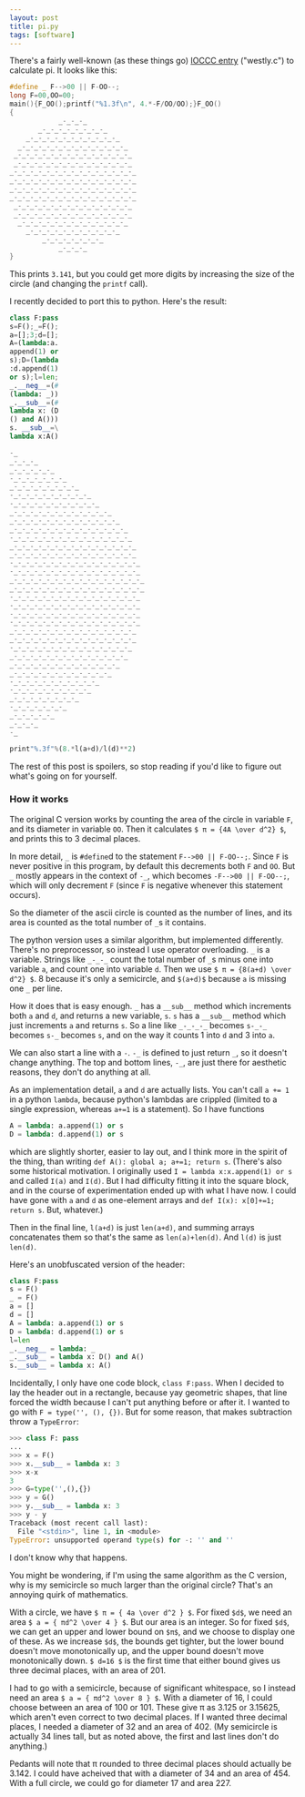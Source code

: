 ```yaml
---
layout: post
title: pi.py
tags: [software]
---
```

There's a fairly well-known (as these things go) [IOCCC entry](http://www.ioccc.org/years-spoiler.html#1988) ("westly.c") to calculate pi. It looks like this:

```cpp
#define _ F-->00 || F-OO--;
long F=00,OO=00;
main(){F_OO();printf("%1.3f\n", 4.*-F/OO/OO);}F_OO()
{
            _-_-_-_
       _-_-_-_-_-_-_-_-_
    _-_-_-_-_-_-_-_-_-_-_-_
  _-_-_-_-_-_-_-_-_-_-_-_-_-_
 _-_-_-_-_-_-_-_-_-_-_-_-_-_-_
 _-_-_-_-_-_-_-_-_-_-_-_-_-_-_
_-_-_-_-_-_-_-_-_-_-_-_-_-_-_-_
_-_-_-_-_-_-_-_-_-_-_-_-_-_-_-_
_-_-_-_-_-_-_-_-_-_-_-_-_-_-_-_
_-_-_-_-_-_-_-_-_-_-_-_-_-_-_-_
 _-_-_-_-_-_-_-_-_-_-_-_-_-_-_
 _-_-_-_-_-_-_-_-_-_-_-_-_-_-_
  _-_-_-_-_-_-_-_-_-_-_-_-_-_
    _-_-_-_-_-_-_-_-_-_-_-_
        _-_-_-_-_-_-_-_
            _-_-_-_
}
```

This prints `3.141`, but you could get more digits by increasing the size of the circle (and changing the `printf` call).

I recently decided to port this to python. Here's the result:

```python
class F:pass
s=F();_=F();
a=[];3;d=[];
A=(lambda:a.
append(1) or
s);D=(lambda
:d.append(1)
or s);l=len;
_.__neg__=(#
(lambda: _))
_.__sub__=(#
lambda x: (D
() and A()))
s. __sub__=\
lambda x:A()

-_
_-_-_-_
_-_-_-_-_-_
-_-_-_-_-_-_-_
_-_-_-_-_-_-_-_-_
-_-_-_-_-_-_-_-_-_-_
-_-_-_-_-_-_-_-_-_-_-_
_-_-_-_-_-_-_-_-_-_-_-_-_
_-_-_-_-_-_-_-_-_-_-_-_-_-_
_-_-_-_-_-_-_-_-_-_-_-_-_-_-_
-_-_-_-_-_-_-_-_-_-_-_-_-_-_-_
_-_-_-_-_-_-_-_-_-_-_-_-_-_-_-_
_-_-_-_-_-_-_-_-_-_-_-_-_-_-_-_
-_-_-_-_-_-_-_-_-_-_-_-_-_-_-_-_
-_-_-_-_-_-_-_-_-_-_-_-_-_-_-_-_
_-_-_-_-_-_-_-_-_-_-_-_-_-_-_-_-_
_-_-_-_-_-_-_-_-_-_-_-_-_-_-_-_-_
-_-_-_-_-_-_-_-_-_-_-_-_-_-_-_-_
-_-_-_-_-_-_-_-_-_-_-_-_-_-_-_-_
-_-_-_-_-_-_-_-_-_-_-_-_-_-_-_-_
-_-_-_-_-_-_-_-_-_-_-_-_-_-_-_-_
_-_-_-_-_-_-_-_-_-_-_-_-_-_-_-_
_-_-_-_-_-_-_-_-_-_-_-_-_-_-_-_
-_-_-_-_-_-_-_-_-_-_-_-_-_-_-_
_-_-_-_-_-_-_-_-_-_-_-_-_-_-_
_-_-_-_-_-_-_-_-_-_-_-_-_-_
_-_-_-_-_-_-_-_-_-_-_-_-_
-_-_-_-_-_-_-_-_-_-_-_
-_-_-_-_-_-_-_-_-_-_
_-_-_-_-_-_-_-_-_
-_-_-_-_-_-_-_
_-_-_-_-_-_
_-_-_-_
-_

print"%.3f"%(8.*l(a+d)/l(d)**2)
```

The rest of this post is spoilers, so stop reading if you'd like to figure out what's going on for yourself.

### How it works

The original C version works by counting the area of the circle in variable `F`, and its diameter in variable `OO`. Then it calculates `$ π = {4A \over d^2} $`, and prints this to 3 decimal places.

In more detail, `_` is `#define`d to the statement `F-->00 || F-OO--;`. Since `F` is never positive in this program, by default this decrements both `F` and `OO`. But `_` mostly appears in the context of `-_`, which becomes `-F-->00 || F-OO--;`, which will only decrement `F` (since `F` is negative whenever this statement occurs).

So the diameter of the ascii circle is counted as the number of lines, and its area is counted as the total number of `_`s it contains.

The python version uses a similar algorithm, but implemented differently. There's no preprocessor, so instead I use operator overloading. `_` is a variable. Strings like `_-_-_` count the total number of `_`s minus one into variable `a`, and count one into variable `d`. Then we use `$ π = {8(a+d) \over d^2} $`. 8 because it's only a semicircle, and `$(a+d)$` because `a` is missing one `_` per line.

How it does that is easy enough. `_` has a `__sub__` method which increments both `a` and `d`, and returns a new variable, `s`. `s` has a `__sub__` method which just increments `a` and returns `s`. So a line like `_-_-_-_` becomes `s-_-_` becomes `s-_` becomes `s`, and on the way it counts 1 into `d` and 3 into `a`.

We can also start a line with a `-`. `-_` is defined to just return `_`, so it doesn't change anything. The top and bottom lines, `-_`, are just there for aesthetic reasons, they don't do anything at all.

As an implementation detail, `a` and `d` are actually lists. You can't call `a += 1` in a python `lambda`, because python's lambdas are crippled (limited to a single expression, whereas `a+=1` is a statement). So I have functions

```python
A = lambda: a.append(1) or s
D = lambda: d.append(1) or s
```

which are slightly shorter, easier to lay out, and I think more in the spirit of the thing, than writing `def A(): global a; a+=1; return s`. (There's also some historical motivation. I originally used `I = lambda x:x.append(1) or s` and called `I(a)` and `I(d)`. But I had difficulty fitting it into the square block, and in the course of experimentation ended up with what I have now. I could have gone with `a` and `d` as one-element arrays and `def I(x): x[0]+=1; return s`. But, whatever.)

Then in the final line, `l(a+d)` is just `len(a+d)`, and summing arrays concatenates them so that's the same as `len(a)+len(d)`. And `l(d)` is just `len(d)`.

Here's an unobfuscated version of the header:

```python
class F:pass
s = F()
_ = F()
a = []
d = []
A = lambda: a.append(1) or s
D = lambda: d.append(1) or s
l=len
_.__neg__ = lambda: _
_.__sub__ = lambda x: D() and A()
s.__sub__ = lambda x: A()
```

Incidentally, I only have one code block, `class F:pass`. When I decided to lay the header out in a rectangle, because yay geometric shapes, that line forced the width because I can't put anything before or after it. I wanted to go with `F = type('', (), {})`. But for some reason, that makes subtraction throw a `TypeError`:

```python
>>> class F: pass
... 
>>> x = F()
>>> x.__sub__ = lambda x: 3
>>> x-x
3
>>> G=type('',(),{})
>>> y = G()
>>> y.__sub__ = lambda x: 3
>>> y - y
Traceback (most recent call last):
  File "<stdin>", line 1, in <module>
TypeError: unsupported operand type(s) for -: '' and ''
```

I don't know why that happens.

You might be wondering, if I'm using the same algorithm as the C version, why is my semicircle so much larger than the original circle? That's an annoying quirk of mathematics.

With a circle, we have `$ π = { 4a \over d^2 } $`. For fixed `$d$`, we need an area `$ a = { πd^2 \over 4 } $`. But our area is an integer. So for fixed `$d$`, we can get an upper and lower bound on `$π$`, and we choose to display one of these. As we increase `$d$`, the bounds get tighter, but the lower bound doesn't move monotonically up, and the upper bound doesn't move monotonically down. `$ d=16 $` is the first time that either bound gives us three decimal places, with an area of 201.

I had to go with a semicircle, because of significant whitespace, so I instead need an area `$ a = { πd^2 \over 8 } $`. With a diameter of 16, I could choose between an area of 100 or 101. These give π as 3.125 or 3.15625, which aren't even correct to two decimal places. If I wanted three decimal places, I needed a diameter of 32 and an area of 402. (My semicircle is actually 34 lines tall, but as noted above, the first and last lines don't do anything.)

Pedants will note that π rounded to three decimal places should actually be 3.142. I could have acheived that with a diameter of 34 and an area of 454. With a full circle, we could go for diameter 17 and area 227.
